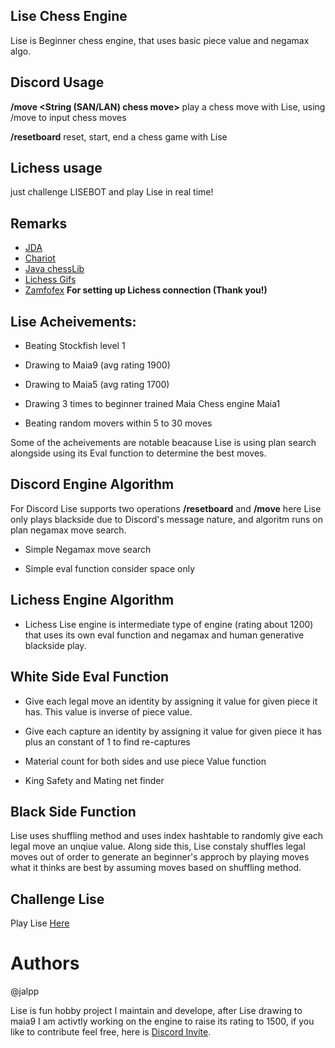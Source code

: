 ## Lise Chess Engine

Lise is Beginner chess engine, that uses basic piece value and negamax algo. 


## Discord Usage

**/move <String (SAN/LAN) chess move>**
play a chess move with Lise, using /move to input chess moves


**/resetboard**
reset, start, end a chess game with Lise

## Lichess usage 

just challenge LISEBOT and play Lise in real time!

## Remarks
- [JDA](https://github.com/DV8FromTheWorld/JDA)
- [Chariot](https://github.com/tors42/chariot)
- [Java chessLib](https://github.com/bhlangonijr/chesslib) 
- [Lichess Gifs](https://github.com/lichess-org/lila-gif)
- [Zamfofex](https://github.com/zamfofex) **For setting up Lichess connection (Thank you!)** 


## Lise Acheivements:

- Beating Stockfish level 1

- Drawing to Maia9 (avg rating 1900)

- Drawing to Maia5 (avg rating 1700)

- Drawing 3 times to beginner trained Maia Chess engine Maia1

- Beating random movers within 5 to 30 moves

Some of the acheivements are notable beacause Lise is using plan search alongside using its Eval function to determine the best moves.



## Discord Engine Algorithm

For Discord Lise supports two operations **/resetboard** and **/move** here Lise only plays blackside due to Discord's message nature, and algoritm runs on plan negamax move search.

- Simple Negamax move search

- Simple eval function consider space only


## Lichess Engine Algorithm

- Lichess Lise engine is intermediate type of engine (rating about 1200) that uses its own eval function and negamax and human generative blackside play.

## White Side Eval Function

- Give each legal move an identity by assigning it value for given piece it has. This value is inverse of piece value.

- Give each capture an identity by assigning it value for given piece it has plus an constant of 1 to find re-captures

- Material count for both sides and use piece Value function

- King Safety and Mating net finder


## Black Side Function

Lise uses shuffling method and uses index hashtable to randomly give each legal move an unqiue value. Along side this, Lise constaly shuffles legal moves out of order to generate an beginner's approch by playing moves what it thinks are best by assuming moves based on shuffling method.


## Challenge Lise

Play Lise [Here](https://lichess.org/@/LISEBOT)

# Authors
@jalpp

Lise is fun hobby project I maintain and develope, after Lise drawing to maia9 I am activtly working on the engine to raise its rating to 1500, if you like to contribute feel free, here is [Discord Invite](https://discord.gg/K2NKarM5KV).

